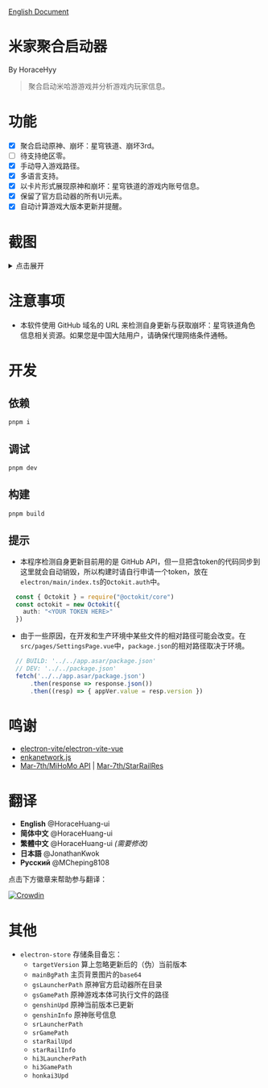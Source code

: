 [English Document](/README.md)
# 米家聚合启动器
By HoraceHyy
> 聚合启动米哈游游戏并分析游戏内玩家信息。

# 功能
- [x] 聚合启动原神、崩坏：星穹铁道、崩坏3rd。
- [ ] 待支持绝区零。
- [x] 手动导入游戏路径。
- [x] 多语言支持。
- [x] 以卡片形式展现原神和崩坏：星穹铁道的游戏内账号信息。
- [x] 保留了官方启动器的所有UI元素。
- [x] 自动计算游戏大版本更新并提醒。

# 截图
<details>
  <summary>点击展开</summary>
  
  - 应用主页，背景图片可自定义 (Pixiv @anna_drw01)

    <img width="500" src="https://github.com/HoraceHuang-ui/MiHOYO-MiXED-Launcher/assets/67905897/93617970-7d3e-43ea-8004-d7fbcbc55452"/>

  <p></p>

  - 原神启动页面

    <img width="500" src="https://github.com/HoraceHuang-ui/MiHOYO-MiXED-Launcher/assets/67905897/9434ed2a-fa32-49fa-9ce3-353060e80d81"/>

  <p></p>

  - 原神账号数据
    
    <img width="500" src="https://github.com/HoraceHuang-ui/MiHOYO-MiXED-Launcher/assets/67905897/1a3d48f7-a636-40d4-8272-52d81b0f8069"/>

<p></p>

  - 崩坏：星穹铁道启动页面
    
    <img width="500" src="https://github.com/HoraceHuang-ui/MiHOYO-MiXED-Launcher/assets/67905897/99800c57-707d-4753-bd6d-0783556cd427"/>

<p></p>

  - 崩坏：星穹铁道账号数据
    
    <img width="500" src="https://github.com/HoraceHuang-ui/MiHOYO-MiXED-Launcher/assets/67905897/d366f516-3441-4cb8-8afa-64342982bcd8"/>

</details>

# 注意事项
- 本软件使用 GitHub 域名的 URL 来检测自身更新与获取崩坏：星穹铁道角色信息相关资源。如果您是中国大陆用户，请确保代理网络条件通畅。

# 开发
## 依赖
```
pnpm i
```
## 调试
```
pnpm dev
```
## 构建
```
pnpm build
```
## 提示
- 本程序检测自身更新目前用的是 GitHub API，但一旦把含token的代码同步到这里就会自动销毁，所以构建时请自行申请一个token，放在`electron/main/index.ts`的`Octokit.auth`中。
```ts
  const { Octokit } = require("@octokit/core")
  const octokit = new Octokit({
    auth: "<YOUR TOKEN HERE>"
  })
```
- 由于一些原因，在开发和生产环境中某些文件的相对路径可能会改变。在`src/pages/SettingsPage.vue`中，`package.json`的相对路径取决于环境。
```ts
  // BUILD: '../../app.asar/package.json'
  // DEV: '../../package.json'
  fetch('../../app.asar/package.json')
      .then(response => response.json())
      .then((resp) => { appVer.value = resp.version })
```
# 鸣谢
- [electron-vite/electron-vite-vue](https://github.com/electron-vite/electron-vite-vue)
- [enkanetwork.js](https://github.com/Jelosus2/enkanetwork.js)
- [Mar-7th/MiHoMo API](https://march7th.xiaohei.moe/zh/resource/mihomo_api.html) | [Mar-7th/StarRailRes](https://github.com/Mar-7th/StarRailRes)

# 翻译
- **English** @HoraceHuang-ui
- **简体中文** @HoraceHuang-ui
- **繁體中文** @HoraceHuang-ui *(需要修改)*
- **日本語** @JonathanKwok
- **Русский** @MCheping8108
  
点击下方徽章来帮助参与翻译：

[![Crowdin](https://badges.crowdin.net/mihoyo-mixed-launcher/localized.svg)](https://crowdin.com/project/mihoyo-mixed-launcher)

# 其他
- `electron-store` 存储条目备忘：
  - `targetVersion` 算上忽略更新后的（伪）当前版本
  - `mainBgPath` 主页背景图片的`base64`
  - `gsLauncherPath` 原神官方启动器所在目录
  - `gsGamePath` 原神游戏本体可执行文件的路径
  - `genshinUpd` 原神当前版本已更新
  - `genshinInfo` 原神账号信息
  - `srLauncherPath`
  - `srGamePath`
  - `starRailUpd`
  - `starRailInfo`
  - `hi3LauncherPath`
  - `hi3GamePath`
  - `honkai3Upd`
